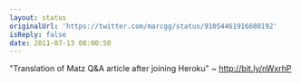 ```yaml
---
layout: status
originalUrl: 'https://twitter.com/marcgg/status/91054461916680192'
isReply: false
date: 2011-07-13 08:00:50
---
```


"Translation of Matz Q&A article after joining Heroku" ~ http://bit.ly/nWxrhP
